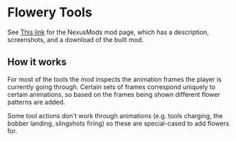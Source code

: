 # Flowery Tools


See [This link](http://www.nexusmods.com/stardewvalley/mods/6203) for the NexusMods mod page, which has a description, screenshots, and a download of the built mod.

## How it works

For most of the tools the mod inspects the animation frames the player is currently going through. Certain sets of frames correspond uniquely to certain animations, so based on the frames being shown different flower patterns are added.

Some tool actions don't work through animations (e.g. tools charging, the bobber landing, slingshots firing) so these are special-cased to add flowers for.